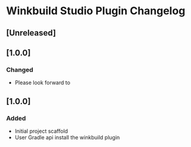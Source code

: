 <!-- Keep a Changelog guide -> https://keepachangelog.com -->

# Winkbuild Studio Plugin Changelog

## [Unreleased]
## [1.0.0]
### Changed
- Please look forward to


## [1.0.0]
### Added
- Initial project scaffold
- User Gradle api install the winkbuild plugin